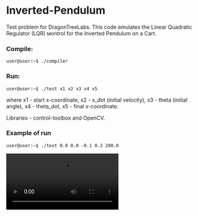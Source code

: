 # Inverted-Pendulum
Test problem for DragonTreeLabs. This code emulates the Linear Quadratic Regulator (LQR) мontrol for the Inverted Pendulum on a Cart. 

### Compile:
```console
user@user:~$ ./compiler
```

### Run:
```console
user@user:~$ ./test x1 x2 x3 x4 x5
```
where x1 - start x-coordinate, x2 - x_dot (initial velocity), x3 - theta (initial angle), x4 - theta_dot, x5 - final x-coordinate.

Libraries - control-toolbox and OpenCV.
### Example of run
```console
user@user:~$ ./test 0.0 0.0 -0.1 0.3 200.0
```
<video src="[lala](https://user-images.githubusercontent.com/31621941/174028000-120f80ef-7da2-4421-8683-8db3146b6555.mov)" controls="controls" style="max-width: 730px;">
</video>

<!-- https://user-images.githubusercontent.com/31621941/174028000-120f80ef-7da2-4421-8683-8db3146b6555.mov -->


<!-- <video width="320" height="240" controls>
  <source src="https://user-images.githubusercontent.com/31621941/174028000-120f80ef-7da2-4421-8683-8db3146b6555.mov" type="video/mp4">
</video>
 -->
